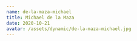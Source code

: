 ```yaml
---
name: de-la-maza-michael
title: Michael de la Maza
date: 2020-10-21
avatar: /assets/dynamic/de-la-maza-michael.jpg
---
```

